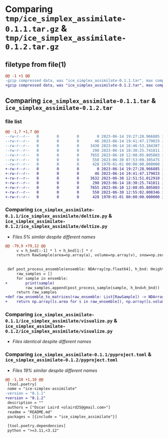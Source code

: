 # Comparing `tmp/ice_simplex_assimilate-0.1.1.tar.gz` & `tmp/ice_simplex_assimilate-0.1.2.tar.gz`

## filetype from file(1)

```diff
@@ -1 +1 @@
-gzip compressed data, was "ice_simplex_assimilate-0.1.1.tar", max compression
+gzip compressed data, was "ice_simplex_assimilate-0.1.2.tar", max compression
```

## Comparing `ice_simplex_assimilate-0.1.1.tar` & `ice_simplex_assimilate-0.1.2.tar`

### file list

```diff
@@ -1,7 +1,7 @@
--rw-r--r--   0        0        0        0 2023-06-14 19:27:28.966885 ice_simplex_assimilate-0.1.1/README.md
--rw-r--r--   0        0        0       46 2023-06-14 19:41:47.179033 ice_simplex_assimilate-0.1.1/ice_simplex_assimilate/__init__.py
--rw-r--r--   0        0        0     3430 2023-06-14 18:46:53.104387 ice_simplex_assimilate-0.1.1/ice_simplex_assimilate/deltize.py
--rw-r--r--   0        0        0      298 2023-06-14 18:30:25.741811 ice_simplex_assimilate-0.1.1/ice_simplex_assimilate/io.py
--rw-r--r--   0        0        0     7655 2023-06-10 12:08:05.805803 ice_simplex_assimilate-0.1.1/ice_simplex_assimilate/visualize.py
--rw-r--r--   0        0        0      550 2023-06-30 07:53:09.305475 ice_simplex_assimilate-0.1.1/pyproject.toml
--rw-r--r--   0        0        0      428 1970-01-01 00:00:00.000000 ice_simplex_assimilate-0.1.1/PKG-INFO
+-rw-r--r--   0        0        0        0 2023-06-14 19:27:28.966885 ice_simplex_assimilate-0.1.2/README.md
+-rw-r--r--   0        0        0       46 2023-06-14 19:41:47.179033 ice_simplex_assimilate-0.1.2/ice_simplex_assimilate/__init__.py
+-rw-r--r--   0        0        0     3632 2023-06-30 12:51:51.012910 ice_simplex_assimilate-0.1.2/ice_simplex_assimilate/deltize.py
+-rw-r--r--   0        0        0      298 2023-06-14 18:30:25.741811 ice_simplex_assimilate-0.1.2/ice_simplex_assimilate/io.py
+-rw-r--r--   0        0        0     7655 2023-06-10 12:08:05.805803 ice_simplex_assimilate-0.1.2/ice_simplex_assimilate/visualize.py
+-rw-r--r--   0        0        0      550 2023-06-30 12:55:02.808346 ice_simplex_assimilate-0.1.2/pyproject.toml
+-rw-r--r--   0        0        0      428 1970-01-01 00:00:00.000000 ice_simplex_assimilate-0.1.2/PKG-INFO
```

### Comparing `ice_simplex_assimilate-0.1.1/ice_simplex_assimilate/deltize.py` & `ice_simplex_assimilate-0.1.2/ice_simplex_assimilate/deltize.py`

 * *Files 5% similar despite different names*

```diff
@@ -79,9 +79,12 @@
     v = h_bnd[:-1] * l + h_bnd[1:] * r
     return RawSample(area=np.array(a), volume=np.array(v), snow=np.zeros_like(a))
 
 
 def post_process_ensemble(ensemble: NDArray[np.float64], h_bnd: HeightBounds) -> List[RawSample]:
     raw_samples = []
     for sample in ensemble:
+        print(sample)
         raw_samples.append(post_process_sample(sample, h_bnd=h_bnd))
     return raw_samples
+def raw_ensemble_to_matrices(raw_ensemble: List[RawSample]) -> NDArray[np.float64]:
+    return np.array([s.area for s in raw_ensemble]), np.array([s.volume for s in raw_ensemble])
```

### Comparing `ice_simplex_assimilate-0.1.1/ice_simplex_assimilate/visualize.py` & `ice_simplex_assimilate-0.1.2/ice_simplex_assimilate/visualize.py`

 * *Files identical despite different names*

### Comparing `ice_simplex_assimilate-0.1.1/pyproject.toml` & `ice_simplex_assimilate-0.1.2/pyproject.toml`

 * *Files 19% similar despite different names*

```diff
@@ -1,10 +1,10 @@
 [tool.poetry]
 name = "ice-simplex-assimilate"
-version = "0.1.1"
+version = "0.1.2"
 description = ""
 authors = ["Oscar Laird <olaird25@gmail.com>"]
 readme = "README.md"
 packages = [{include = "ice_simplex_assimilate"}]
 
 [tool.poetry.dependencies]
 python = ">=3.11,<3.12"
```


